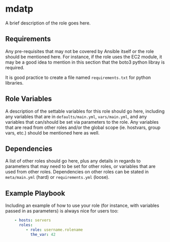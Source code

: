 mdatp
=========

A brief description of the role goes here.

Requirements
------------

Any pre-requisites that may not be covered by Ansible itself or the role should be mentioned here. For instance, if the role uses the EC2 module, it may be a good idea to mention in this section that the boto3 python libray is required.

It is good practice to create a file named `requirements.txt` for python libraries.

Role Variables
--------------

A description of the settable variables for this role should go here, including any variables that are in `defaults/main.yml`, `vars/main.yml`, and any variables that can/should be set via parameters to the role.
Any variables that are read from other roles and/or the global scope (ie. hostvars, group vars, etc.) should be mentioned here as well.

Dependencies
------------

A list of other roles should go here, plus any details in regards to
parameters that may need to be set for other roles, or variables that are used from other roles.
Dependencies on other roles can be stated in `meta/main.yml` (hard) or `requirements.yml` (loose).

Example Playbook
----------------

Including an example of how to use your role (for instance, with variables passed in as parameters) is always nice for users too:

```yaml
    - hosts: servers
      roles:
         - role: username.rolename
           the_var: 42
```
